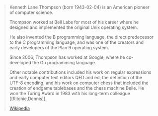 ﻿---
aliases:
- "Ken Thompson"
- Ken_Thompson
- Thompson~Ken
---

> Kenneth Lane Thompson (born 1943-02-04) 
> is an American pioneer of computer science. 
> 
> Thompson worked at Bell Labs for most of his career 
> where he designed and implemented the original Unix operating system. 
> 
> He also invented the B programming language, 
> the direct predecessor to the C programming language, 
> and was one of the creators and early developers of the Plan 9 operating system. 
> 
> Since 2006, Thompson has worked at Google, 
> where he co-developed the Go programming language.
>
> Other notable contributions included his work on regular expressions 
> and early computer text editors QED and ed, 
> the definition of the UTF-8 encoding, 
> and his work on computer chess 
> that included the creation of endgame tablebases and the chess machine Belle. 
> He won the Turing Award in 1983 with his long-term colleague [[Ritchie,Dennis]].
>
> [Wikipedia](https://en.wikipedia.org/wiki/Ken%20Thompson)


